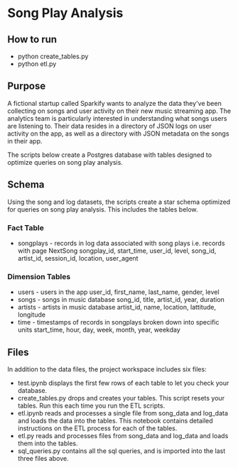 # Song Play Analysis

## How to run
- python create_tables.py
- python etl.py

## Purpose
A fictional startup called Sparkify wants to analyze the data they've been collecting on songs and user activity on their new music streaming app. The analytics team is particularly interested in understanding what songs users are listening to. Their data resides in a directory of JSON logs on user activity on the app, as well as a directory with JSON metadata on the songs in their app.

The scripts below create a Postgres database with tables designed to optimize queries on song play analysis.

## Schema
Using the song and log datasets, the scripts create a star schema optimized for queries on song play analysis. This includes the tables below.

### Fact Table
- songplays - records in log data associated with song plays i.e. records with page NextSong
songplay_id, start_time, user_id, level, song_id, artist_id, session_id, location, user_agent

### Dimension Tables
- users - users in the app
user_id, first_name, last_name, gender, level
- songs - songs in music database
song_id, title, artist_id, year, duration
- artists - artists in music database
artist_id, name, location, lattitude, longitude
- time - timestamps of records in songplays broken down into specific units
start_time, hour, day, week, month, year, weekday

## Files
In addition to the data files, the project workspace includes six files:

- test.ipynb displays the first few rows of each table to let you check your database.
- create_tables.py drops and creates your tables. This script resets your tables. Run this each time you run the ETL scripts.
- etl.ipynb reads and processes a single file from song_data and log_data and loads the data into the tables. This notebook contains detailed instructions on the ETL process for each of the tables.
- etl.py reads and processes files from song_data and log_data and loads them into the tables.
- sql_queries.py contains all the sql queries, and is imported into the last three files above.

